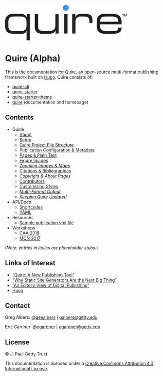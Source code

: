 ![Quire logo](content/images/quire_may2017.png)

# Quire (Alpha)

This is the documentation for Quire, an open-source multi-format publishing
framework built on [Hugo](https://github.com/gohugoio/hugo). Quire consists of:

- [quire-cli](https://github.com/gettypubs/quire-cli)
- [quire-starter](https://github.com/gettypubs/quire-starter)
- [quire-starter-theme](https://github.com/gettypubs/quire-starter-theme)
- [quire](https://github.com/gettypubs/quire) (documentation and homepage)

## Contents

- Guide
  - [About](content/guide/about.md)
  - [Setup](content/guide/setup.md)
  - [Quire Project File Structure](content/guide/file-structure.md)
  - [Publication Configuration & Metadata](content/guide/metadata.md)
  - [Pages & Plain Text](content/guide/text.md)
  - [Figure Images](content/guide/figures.md)
  - [*Zooming Images & Maps*](content/guide/zoom.md)
  - [Citations & Bibliographies](content/guide/bibliographies.md)
  - [*Copyright & About Pages*](content/guide/copyright.md)
  - [Contributors](content/guide/contributors.md)
  - [Customizing Styles](content/guide/styles.md)
  - [*Multi-Format Output*](content/guide/output.md)
  - [*Keeping Quire Updated*](#)
- API/Docs
  - [Shortcodes](content/api-docs/shortcodes.md)
  - [YAML](content/api-docs/yaml.md)
- Resources
  - [Sample publication.yml file](resources/sample-publication.yml)
- Workshops
  - [CAA 2018](content/workshops/caa-2018.md)
  - [MCN 2017](content/workshops/mcn-2017.md)

(*Note: entries in italics are placeholder stubs.*)

## Links of Interest

- [“Quire: A New Publishing Tool”](http://www.getty.edu/publications/digital/platforms-tools.html)
- [“Why Static Site Generators Are the Next Big Thing”](https://www.smashingmagazine.com/2015/11/modern-static-website-generators-next-big-thing/)
- [“An Editor’s View of Digital Publishing”](http://blogs.getty.edu/iris/an-editors-view-of-digital-publishing/)
- [Hugo](https://gohugo.io/)

## Contact

Greg Albers: [@geealbers](https://github.com/geealbers) |  [galbers@getty.edu](mailto:galbers@getty.edu)

Eric Gardner: [@egardner](https://github.com/egardner) |  [egardner@getty.edu](mailto:egardner@getty.edu)

## License

© J. Paul Getty Trust

This documentation is licensed under a [Creative Commons Attribution 4.0 International License](http://creativecommons.org/licenses/by/4.0/).